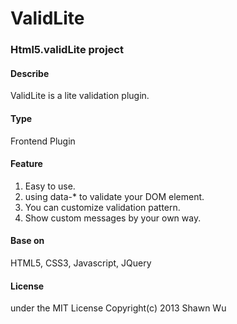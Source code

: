 ValidLite
=========

### Html5.validLite project

#### Describe
ValidLite is a lite validation plugin.

#### Type 
Frontend Plugin

#### Feature 
1.	Easy to use.
2.	using data-* to validate your DOM element.
3.	You can customize validation pattern.
4.	Show custom messages by your own way.

#### Base on
HTML5, CSS3, Javascript, JQuery

#### License
under the MIT License Copyright(c) 2013 Shawn Wu
